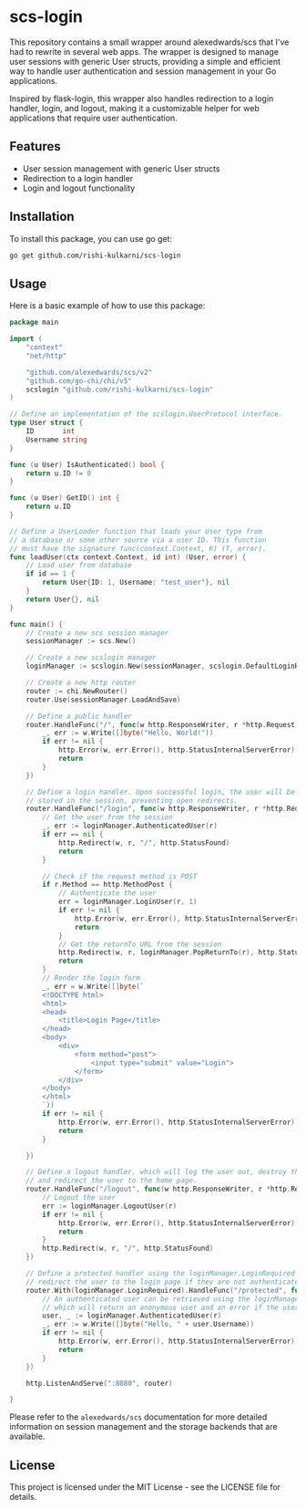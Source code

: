 # scs-login
This repository contains a small wrapper around alexedwards/scs that I've had to rewrite in several web apps. The wrapper is designed to manage user sessions with generic User structs, providing a simple and efficient way to handle user authentication and session management in your Go applications.

Inspired by flask-login, this wrapper also handles redirection to a login handler, login, and logout, making it a customizable helper for web applications that require user authentication.

## Features
* User session management with generic User structs
* Redirection to a login handler
* Login and logout functionality

## Installation
To install this package, you can use go get:

```bash
go get github.com/rishi-kulkarni/scs-login
```

## Usage
Here is a basic example of how to use this package:

```go
package main

import (
	"context"
	"net/http"

	"github.com/alexedwards/scs/v2"
	"github.com/go-chi/chi/v5"
	scslogin "github.com/rishi-kulkarni/scs-login"
)

// Define an implementation of the scslogin.UserProtocol interface.
type User struct {
	ID       int
	Username string
}

func (u User) IsAuthenticated() bool {
	return u.ID != 0
}

func (u User) GetID() int {
	return u.ID
}

// Define a UserLoader function that loads your User type from
// a database or some other source via a user ID. This function
// must have the signature func(context.Context, K) (T, error).
func loadUser(ctx context.Context, id int) (User, error) {
	// Load user from database
	if id == 1 {
		return User{ID: 1, Username: "test_user"}, nil
	}
	return User{}, nil
}

func main() {
	// Create a new scs session manager
	sessionManager := scs.New()

	// Create a new scslogin manager
	loginManager := scslogin.New(sessionManager, scslogin.DefaultLoginRedirectConfig("/login"), loadUser)

	// Create a new http router
	router := chi.NewRouter()
	router.Use(sessionManager.LoadAndSave)

	// Define a public handler
	router.HandleFunc("/", func(w http.ResponseWriter, r *http.Request) {
		_, err := w.Write([]byte("Hello, World!"))
		if err != nil {
			http.Error(w, err.Error(), http.StatusInternalServerError)
			return
		}
	})

	// Define a login handler. Upon successful login, the user will be redirected using the ReturnTo URL
	// stored in the session, preventing open redirects.
	router.HandleFunc("/login", func(w http.ResponseWriter, r *http.Request) {
		// Get the user from the session
		_, err := loginManager.AuthenticatedUser(r)
		if err == nil {
			http.Redirect(w, r, "/", http.StatusFound)
			return
		}

		// Check if the request method is POST
		if r.Method == http.MethodPost {
			// Authenticate the user
			err = loginManager.LoginUser(r, 1)
			if err != nil {
				http.Error(w, err.Error(), http.StatusInternalServerError)
				return
			}
			// Get the returnTo URL from the session
			http.Redirect(w, r, loginManager.PopReturnTo(r), http.StatusFound)
			return
		}
		// Render the login form
		_, err = w.Write([]byte(`
		<!DOCTYPE html>
		<html>
		<head>
			<title>Login Page</title>
		</head>
		<body>
			<div>
				<form method="post">
					<input type="submit" value="Login">
				</form>
			</div>
		</body>
		</html>
		`))
		if err != nil {
			http.Error(w, err.Error(), http.StatusInternalServerError)
			return
		}

	})

	// Define a logout handler, which will log the user out, destroy the session,
	// and redirect the user to the home page.
	router.HandleFunc("/logout", func(w http.ResponseWriter, r *http.Request) {
		// Logout the user
		err := loginManager.LogoutUser(r)
		if err != nil {
			http.Error(w, err.Error(), http.StatusInternalServerError)
			return
		}
		http.Redirect(w, r, "/", http.StatusFound)
	})

	// Define a protected handler using the loginManager.LoginRequired middleware. This will
	// redirect the user to the login page if they are not authenticated.
	router.With(loginManager.LoginRequired).HandleFunc("/protected", func(w http.ResponseWriter, r *http.Request) {
		// An authenticated user can be retrieved using the loginManager.AuthenticatedUser function,
		// which will return an anonymous user and an error if the user is not authenticated.
		user, _ := loginManager.AuthenticatedUser(r)
		_, err := w.Write([]byte("Hello, " + user.Username))
		if err != nil {
			http.Error(w, err.Error(), http.StatusInternalServerError)
			return
		}
	})

	http.ListenAndServe(":8080", router)

}
```


Please refer to the `alexedwards/scs` documentation for more detailed information on session management and the storage backends that are available.

## License
This project is licensed under the MIT License - see the LICENSE file for details.